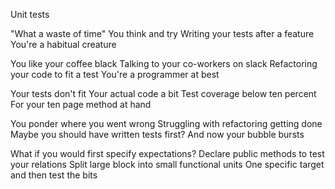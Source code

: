 Unit tests

"What a waste of time"
You think and try
Writing your tests after a feature
You're a habitual creature

You like your coffee black
Talking to your co-workers on slack
Refactoring your code to fit a test
You're a programmer at best

Your tests don't fit
Your actual code a bit
Test coverage below ten percent
For your ten page method at hand

You ponder where you went wrong
Struggling with refactoring getting done
Maybe you should have written tests first?
And now your bubble bursts

What if you would first specify expectations?
Declare public methods to test your relations
Split large block into small functional units
One specific target and then test the bits

